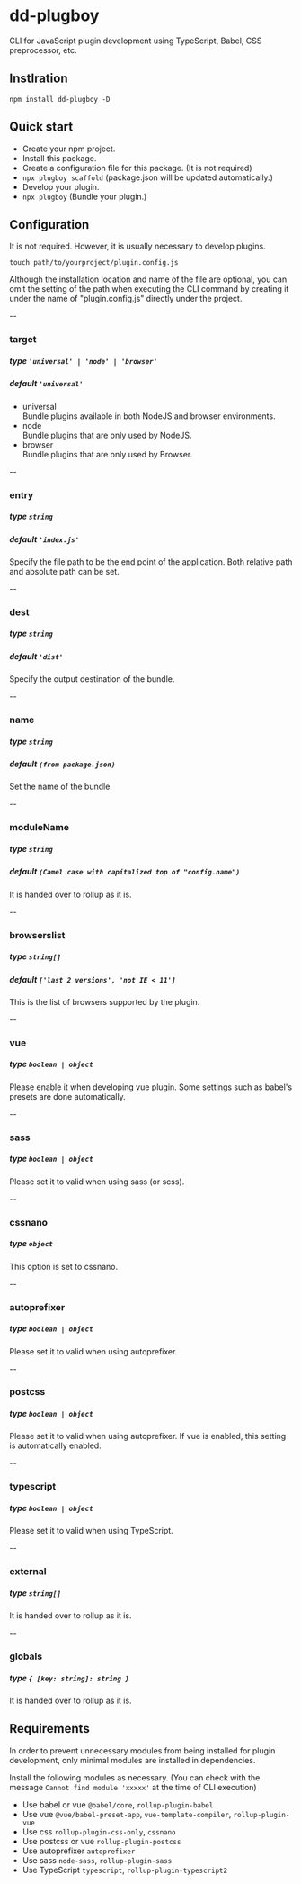 # dd-plugboy

CLI for JavaScript plugin development using TypeScript, Babel, CSS preprocessor, etc.

## Instlration

```
npm install dd-plugboy -D
```

## Quick start

- Create your npm project.
- Install this package.
- Create a configuration file for this package. (It is not required)
- `npx plugboy scaffold` (package.json will be updated automatically.)
- Develop your plugin.
- `npx plugboy` (Bundle your plugin.)

## Configuration
It is not required.
However, it is usually necessary to develop plugins.

```
touch path/to/yourproject/plugin.config.js
```

Although the installation location and name of the file are optional, you can omit the setting of the path when executing the CLI command by creating it under the name of "plugin.config.js" directly under the project.

--
### target
##### type `'universal' | 'node' | 'browser'`
##### default `'universal'`

- universal  
Bundle plugins available in both NodeJS and browser environments.
- node  
Bundle plugins that are only used by NodeJS.
- browser  
Bundle plugins that are only used by Browser.

--
### entry
##### type `string`
##### default `'index.js'`

Specify the file path to be the end point of the application.
Both relative path and absolute path can be set.

--
### dest
##### type `string`
##### default `'dist'`

Specify the output destination of the bundle.

--
### name
##### type `string`
##### default `(from package.json)`

Set the name of the bundle.

--
### moduleName
##### type `string`
##### default `(Camel case with capitalized top of "config.name")`

It is handed over to rollup as it is.

--
### browserslist
##### type `string[]`
##### default `['last 2 versions', 'not IE < 11']`

This is the list of browsers supported by the plugin.

--
### vue
##### type `boolean | object`

Please enable it when developing vue plugin.
Some settings such as babel's presets are done automatically.

--
### sass
##### type `boolean | object`

Please set it to valid when using sass (or scss).

--
### cssnano
##### type `object`

This option is set to cssnano.

--
### autoprefixer
##### type `boolean | object`

Please set it to valid when using autoprefixer.

--
### postcss
##### type `boolean | object`

Please set it to valid when using autoprefixer.
If vue is enabled, this setting is automatically enabled.

--
### typescript
##### type `boolean | object`

Please set it to valid when using TypeScript.

--
### external
##### type `string[]`

It is handed over to rollup as it is.

--
### globals
##### type `{ [key: string]: string }`

It is handed over to rollup as it is.

## Requirements
In order to prevent unnecessary modules from being installed for plugin development, only minimal modules are installed in dependencies.

Install the following modules as necessary. (You can check with the message `Cannot find module 'xxxxx'` at the time of CLI execution)

- Use babel or vue `@babel/core`, `rollup-plugin-babel`
- Use vue `@vue/babel-preset-app`, `vue-template-compiler`, `rollup-plugin-vue`
- Use css `rollup-plugin-css-only`, `cssnano`
- Use postcss or vue `rollup-plugin-postcss`
- Use autoprefixer `autoprefixer`
- Use sass `node-sass`, `rollup-plugin-sass`
- Use TypeScript `typescript`, `rollup-plugin-typescript2`